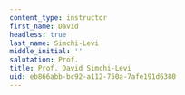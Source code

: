 ```yaml
---
content_type: instructor
first_name: David
headless: true
last_name: Simchi-Levi
middle_initial: ''
salutation: Prof.
title: Prof. David Simchi-Levi
uid: eb866abb-bc92-a112-750a-7afe191d6380
---
```

